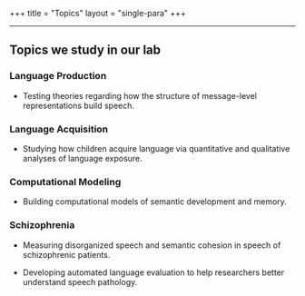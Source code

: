+++
title = "Topics"
layout = "single-para"
+++

---

## Topics we study in our lab

### Language Production

- Testing theories regarding how the structure of message-level representations build speech.

### Language Acquisition

- Studying how children acquire language via quantitative and qualitative analyses of language exposure.

### Computational Modeling

- Building computational models of semantic development and memory.

### Schizophrenia

- Measuring disorganized speech and semantic cohesion in speech of schizophrenic patients.

- Developing automated language evaluation to help researchers better understand speech pathology. 

